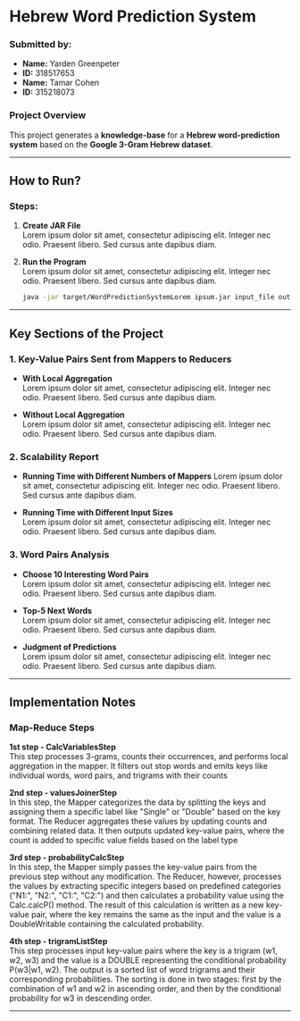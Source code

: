 # Hebrew Word Prediction System

### Submitted by:

- **Name:** Yarden Greenpeter
- **ID:** 318517653
- **Name:** Tamar Cohen
- **ID:** 315218073

### Project Overview

This project generates a **knowledge-base** for a **Hebrew word-prediction system** based on the **Google 3-Gram Hebrew dataset**.

---

## How to Run?

### Steps:

1. **Create JAR File**  
   Lorem ipsum dolor sit amet, consectetur adipiscing elit. Integer nec odio. Praesent libero. Sed cursus ante dapibus diam.

2. **Run the Program**  
   Lorem ipsum dolor sit amet, consectetur adipiscing elit. Integer nec odio. Praesent libero. Sed cursus ante dapibus diam.

   ```bash
   java -jar target/WordPredictionSystemLorem ipsum.jar input_file output_file
   ```

---

## Key Sections of the Project

### 1. Key-Value Pairs Sent from Mappers to Reducers

- **With Local Aggregation**  
  Lorem ipsum dolor sit amet, consectetur adipiscing elit. Integer nec odio. Praesent libero. Sed cursus ante dapibus diam.

- **Without Local Aggregation**  
  Lorem ipsum dolor sit amet, consectetur adipiscing elit. Integer nec odio. Praesent libero. Sed cursus ante dapibus diam.

### 2. Scalability Report

- **Running Time with Different Numbers of Mappers**
  Lorem ipsum dolor sit amet, consectetur adipiscing elit. Integer nec odio. Praesent libero. Sed cursus ante dapibus diam.

- **Running Time with Different Input Sizes**  
  Lorem ipsum dolor sit amet, consectetur adipiscing elit. Integer nec odio. Praesent libero. Sed cursus ante dapibus diam.

### 3. Word Pairs Analysis

- **Choose 10 Interesting Word Pairs**  
  Lorem ipsum dolor sit amet, consectetur adipiscing elit. Integer nec odio. Praesent libero. Sed cursus ante dapibus diam.

- **Top-5 Next Words**  
  Lorem ipsum dolor sit amet, consectetur adipiscing elit. Integer nec odio. Praesent libero. Sed cursus ante dapibus diam.

- **Judgment of Predictions**  
  Lorem ipsum dolor sit amet, consectetur adipiscing elit. Integer nec odio. Praesent libero. Sed cursus ante dapibus diam.

---

## Implementation Notes

### Map-Reduce Steps

**1st step - CalcVariablesStep**  
 This step processes 3-grams, counts their occurrences, and performs local aggregation in the mapper. It filters out stop words and emits keys like individual words, word pairs, and trigrams with their counts

**2nd step - valuesJoinerStep**  
 In this step, the Mapper categorizes the data by splitting the keys and assigning them a specific label like "Single" or "Double" based on the key format. The Reducer aggregates these values by updating counts and combining related data. It then outputs updated key-value pairs, where the count is added to specific value fields based on the label type

**3rd step - probabilityCalcStep**  
 In this step, the Mapper simply passes the key-value pairs from the previous step without any modification. The Reducer, however, processes the values by extracting specific integers based on predefined categories ("N1:", "N2:", "C1:", "C2:") and then calculates a probability value using the Calc.calcP() method. The result of this calculation is written as a new key-value pair, where the key remains the same as the input and the value is a DoubleWritable containing the calculated probability.

**4th step - trigramListStep**  
 This step processes input key-value pairs where the key is a trigram (w1, w2, w3) and the value is a DOUBLE representing the conditional probability P(w3|w1, w2). The output is a sorted list of word trigrams and their corresponding probabilities. The sorting is done in two stages: first by the combination of w1 and w2 in ascending order, and then by the conditional probability for w3 in descending order.

---
